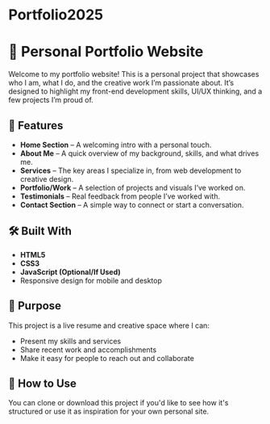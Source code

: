 # Portfolio2025
# 💼 Personal Portfolio Website

Welcome to my portfolio website! This is a personal project that showcases who I am, what I do, and the creative work I’m passionate about. It’s designed to highlight my front-end development skills, UI/UX thinking, and a few projects I’m proud of.

## 🌟 Features

- **Home Section** – A welcoming intro with a personal touch.
- **About Me** – A quick overview of my background, skills, and what drives me.
- **Services** – The key areas I specialize in, from web development to creative design.
- **Portfolio/Work** – A selection of projects and visuals I’ve worked on.
- **Testimonials** – Real feedback from people I’ve worked with.
- **Contact Section** – A simple way to connect or start a conversation.

## 🛠️ Built With

- **HTML5**
- **CSS3**
- **JavaScript (Optional/If Used)**
- Responsive design for mobile and desktop

## 🎯 Purpose

This project is a live resume and creative space where I can:

- Present my skills and services
- Share recent work and accomplishments
- Make it easy for people to reach out and collaborate

## 📌 How to Use

You can clone or download this project if you'd like to see how it's structured or use it as inspiration for your own personal site.

